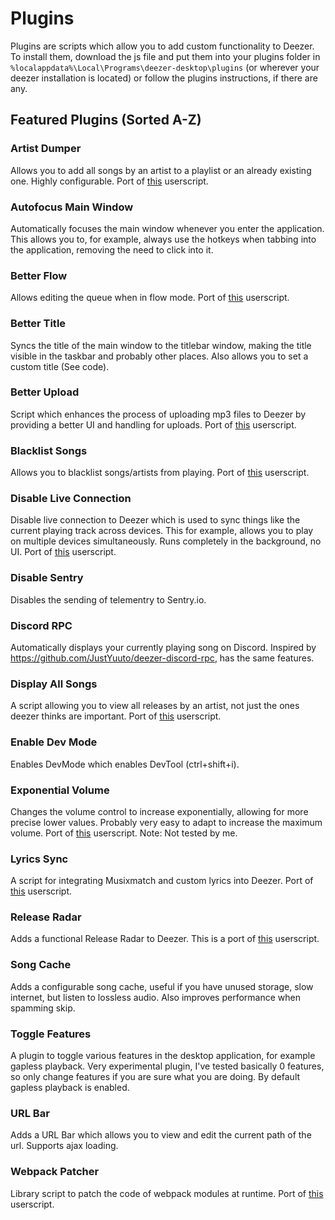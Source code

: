# Plugins
Plugins are scripts which allow you to add custom functionality to Deezer. To install them, download the js file and put them into your plugins folder in `%localappdata%\Local\Programs\deezer-desktop\plugins` (or wherever your deezer installation is located) or follow the plugins instructions, if there are any.


## Featured Plugins (Sorted A-Z)

### Artist Dumper
Allows you to add all songs by an artist to a playlist or an already existing one. Highly configurable. Port of [this](https://github.com/bertigert/Deezer-Release-Radar) userscript.

### Autofocus Main Window
Automatically focuses the main window whenever you enter the application. This allows you to, for example, always use the hotkeys when tabbing into the application, removing the need to click into it.

### Better Flow
Allows editing the queue when in flow mode. Port of [this](https://github.com/bertigert/Deezer-Better-Flow) userscript.

### Better Title
Syncs the title of the main window to the titlebar window, making the title visible in the taskbar and probably other places. Also allows you to set a custom title (See code).

### Better Upload
Script which enhances the process of uploading mp3 files to Deezer by providing a better UI and handling for uploads. Port of [this](https://github.com/bertigert/Deezer-Better-Upload) userscript.

### Blacklist Songs
Allows you to blacklist songs/artists from playing. Port of [this](https://github.com/bertigert/Deezer-Blacklist-Songs) userscript.

### Disable Live Connection
Disable live connection to Deezer which is used to sync things like the current playing track across devices. This for example, allows you to play on multiple devices simultaneously. Runs completely in the background, no UI. Port of [this](https://github.com/bertigert/Deezer-Disable-Live-Connection/) userscript.

### Disable Sentry
Disables the sending of telementry to Sentry.io.

### Discord RPC
Automatically displays your currently playing song on Discord. Inspired by https://github.com/JustYuuto/deezer-discord-rpc, has the same features.

### Display All Songs
A script allowing you to view all releases by an artist, not just the ones deezer thinks are important. Port of [this](https://github.com/bertigert/deezer-list-all-releases/) userscript.

### Enable Dev Mode
Enables DevMode which enables DevTool (ctrl+shift+i).

### Exponential Volume
Changes the volume control to increase exponentially, allowing for more precise lower values. Probably very easy to adapt to increase the maximum volume. Port of [this](https://greasyfork.org/en/scripts/487324-youtube-volume-fixer) userscript. Note: Not tested by me.

### Lyrics Sync
A script for integrating Musixmatch and custom lyrics into Deezer. Port of [this](https://github.com/bertigert/Deezer-Lyrics-Sync) userscript.

### Release Radar
Adds a functional Release Radar to Deezer. This is a port of [this](https://github.com/bertigert/Deezer-Release-Radar) userscript.

### Song Cache
Adds a configurable song cache, useful if you have unused storage, slow internet, but listen to lossless audio. Also improves performance when spamming skip.

### Toggle Features
A plugin to toggle various features in the desktop application, for example gapless playback. Very experimental plugin, I've tested basically 0 features, so only change features if you are sure what you are doing. By default gapless playback is enabled.

### URL Bar
Adds a URL Bar which allows you to view and edit the current path of the url. Supports ajax loading.

### Webpack Patcher
Library script to patch the code of webpack modules at runtime. Port of [this](https://github.com/bertigert/Webpack-Patcher) userscript.



